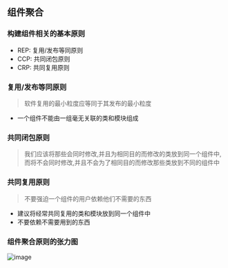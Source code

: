 ## 组件聚合

### 构建组件相关的基本原则
* REP: 复用/发布等同原则
* CCP: 共同闭包原则
* CRP: 共同复用原则

### 复用/发布等同原则
> 软件复用的最小粒度应等同于其发布的最小粒度

* 一个组件不能由一组毫无关联的类和模块组成

### 共同闭包原则
> 我们应该将那些会同时修改,并且为相同目的而修改的类放到同一个组件中,而将不会同时修改,并且不会为了相同目的而修改那些类放到不同的组件中

### 共同复用原则
> 不要强迫一个组件的用户依赖他们不需要的东西

* 建议将经常共同复用的类和模块放到同一个组件中
* 不要依赖不需要用到的东西

### 组件聚合原则的张力图
![image](https://user-images.githubusercontent.com/13389058/162600225-3dde4bf0-b1b4-4dc7-9550-bebb84bb0029.png)
